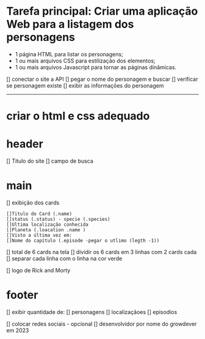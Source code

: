 # Tarefa principal: Criar uma aplicação Web para a listagem dos personagens

- 1 página HTML para listar os personagens;
- 1 ou mais arquivos CSS para estilização dos elementos;
- 1 ou mais arquivos Javascript para tornar as páginas dinâmicas.


[] conectar o site a API
[] pegar o nome do personagem e buscar 
[] verificar se personagem existe
[] exibir as informações do personagem 

--------------------------------

# criar o html e css adequado

# header
[] Titulo do site
[] campo de busca 

# main
[] exibição dos cards

    []Titulo do Card (.name)
    []status (.status) - specie (.species)
    []Ultima localização conhecida
    []Planeta (.loacation .name )
    []Visto a última vez em:
    []Nome do capítulo (.episode -pegar o utlimo (legth -1))

[] total de 6 cards na tela
    [] dividir os 6 cards em 3 linhas com 2 cards cada
    [] separar cada linha com o linha na cor verde

[] logo de Rick and Morty 

# footer
[] exibir quantidade de:
    [] personagens
    [] localizaçãoes
    [] episodios

[] colocar redes sociais - opcional
[] desenvolvidor por nome do growdever em 2023


